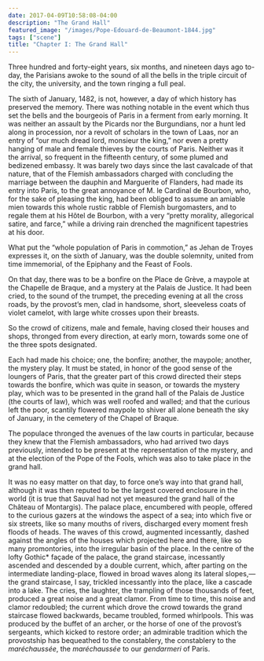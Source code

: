 ```yaml
---
date: 2017-04-09T10:58:08-04:00
description: "The Grand Hall"
featured_image: "/images/Pope-Edouard-de-Beaumont-1844.jpg"
tags: ["scene"]
title: "Chapter I: The Grand Hall"
---
```


Three hundred and forty-eight years, six months, and nineteen days ago to-day,
the Parisians awoke to the sound of all the bells in the triple circuit of the
city, the university, and the town ringing a full peal.

The sixth of January, 1482, is not, however, a day of which history has
preserved the memory. There was nothing notable in the event which thus set the
bells and the bourgeois of Paris in a ferment from early morning. It was neither
an assault by the Picards nor the Burgundians, nor a hunt led along in
procession, nor a revolt of scholars in the town of Laas, nor an entry of “our
much dread lord, monsieur the king,” nor even a pretty hanging of male and
female thieves by the courts of Paris. Neither was it the arrival, so frequent
in the fifteenth century, of some plumed and bedizened embassy. It was barely
two days since the last cavalcade of that nature, that of the Flemish
ambassadors charged with concluding the marriage between the dauphin and
Marguerite of Flanders, had made its entry into Paris, to the great annoyance of
M. le Cardinal de Bourbon, who, for the sake of pleasing the king, had been
obliged to assume an amiable mien towards this whole rustic rabble of Flemish
burgomasters, and to regale them at his Hôtel de Bourbon, with a very “pretty
morality, allegorical satire, and farce,” while a driving rain drenched the
magnificent tapestries at his door.

What put the “whole population of Paris in commotion,” as Jehan de Troyes
expresses it, on the sixth of January, was the double solemnity, united from
time immemorial, of the Epiphany and the Feast of Fools.

On that day, there was to be a bonfire on the Place de Grève, a maypole at the
Chapelle de Braque, and a mystery at the Palais de Justice. It had been cried,
to the sound of the trumpet, the preceding evening at all the cross roads, by
the provost’s men, clad in handsome, short, sleeveless coats of violet camelot,
with large white crosses upon their breasts.

So the crowd of citizens, male and female, having closed their houses and shops,
thronged from every direction, at early morn, towards some one of the three
spots designated.

Each had made his choice; one, the bonfire; another, the maypole; another, the
mystery play. It must be stated, in honor of the good sense of the loungers of
Paris, that the greater part of this crowd directed their steps towards the
bonfire, which was quite in season, or towards the mystery play, which was to be
presented in the grand hall of the Palais de Justice (the courts of law), which
was well roofed and walled; and that the curious left the poor, scantily
flowered maypole to shiver all alone beneath the sky of January, in the cemetery
of the Chapel of Braque.

The populace thronged the avenues of the law courts in particular, because they
knew that the Flemish ambassadors, who had arrived two days previously, intended
to be present at the representation of the mystery, and at the election of the
Pope of the Fools, which was also to take place in the grand hall.

It was no easy matter on that day, to force one’s way into that grand hall,
although it was then reputed to be the largest covered enclosure in the world
(it is true that Sauval had not yet measured the grand hall of the Château of
Montargis). The palace place, encumbered with people, offered to the curious
gazers at the windows the aspect of a sea; into which five or six streets, like
so many mouths of rivers, discharged every moment fresh floods of heads. The
waves of this crowd, augmented incessantly, dashed against the angles of the
houses which projected here and there, like so many promontories, into the
irregular basin of the place. In the centre of the lofty Gothic* façade of the
palace, the grand staircase, incessantly ascended and descended by a double
current, which, after parting on the intermediate landing-place, flowed in broad
waves along its lateral slopes,—the grand staircase, I say, trickled incessantly
into the place, like a cascade into a lake. The cries, the laughter, the
trampling of those thousands of feet, produced a great noise and a great clamor.
From time to time, this noise and clamor redoubled; the current which drove the
crowd towards the grand staircase flowed backwards, became troubled, formed
whirlpools. This was produced by the buffet of an archer, or the horse of one of
the provost’s sergeants, which kicked to restore order; an admirable tradition
which the provostship has bequeathed to the constablery, the constablery to the
_maréchaussée_, the _maréchaussée_ to our _gendarmeri_ of Paris.
